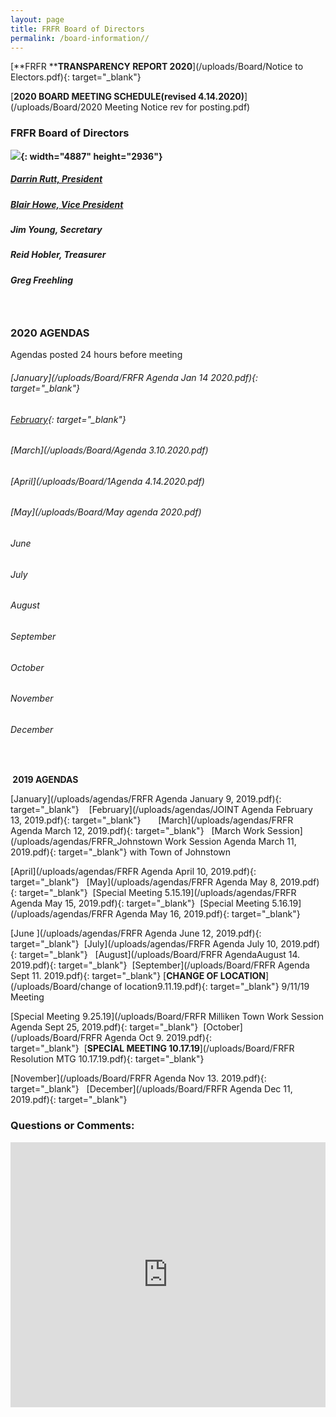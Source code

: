 ```yaml
---
layout: page
title: FRFR Board of Directors
permalink: /board-information//
---
```


[**FRFR&nbsp;****TRANSPARENCY REPORT 2020**](/uploads/Board/Notice to Electors.pdf){: target="_blank"}

[**2020 BOARD MEETING SCHEDULE(revised 4.14.2020)**](/uploads/Board/2020 Meeting Notice rev for posting.pdf)

### **FRFR Board of Directors**

**![](/uploads/board2019-2.jpg){: width="4887" height="2936"}**

##### [Darrin Rutt, President](mailto:drutt@frfr.co?subject=Website%20Inquiry)&nbsp; &nbsp; &nbsp; &nbsp;

##### [Blair Howe, Vice President](mailto:bhowe@frfr.co?subject=Website%20Inquiry)

##### Jim Young, Secretary&nbsp; &nbsp;

##### Reid Hobler, Treasurer&nbsp; &nbsp;

##### Greg Freehling

### &nbsp;

### 2020 AGENDAS

Agendas posted 24 hours before meeting

###### [January](/uploads/Board/FRFR Agenda Jan 14 2020.pdf){: target="_blank"}

###### [February](/uploads/Board/2.11.20.pdf){: target="_blank"}

###### [March](/uploads/Board/Agenda 3.10.2020.pdf)

###### [April](/uploads/Board/1Agenda 4.14.2020.pdf)

###### [May](/uploads/Board/May agenda 2020.pdf)

###### June

###### July

###### August

###### September

###### October

###### November

###### December

&nbsp;

**&nbsp;2019 AGENDAS**

[January](/uploads/agendas/FRFR Agenda January 9, 2019.pdf){: target="_blank"}&nbsp; &nbsp;&nbsp;[February](/uploads/agendas/JOINT Agenda February 13, 2019.pdf){: target="_blank"}&nbsp; &nbsp; &nbsp; &nbsp;[March](/uploads/agendas/FRFR Agenda March 12, 2019.pdf){: target="_blank"}&nbsp; &nbsp;[March Work Session](/uploads/agendas/FRFR_Johnstown Work Session Agenda March 11, 2019.pdf){: target="_blank"}&nbsp;with Town of Johnstown

[April](/uploads/agendas/FRFR Agenda April 10, 2019.pdf){: target="_blank"}&nbsp; &nbsp;[May](/uploads/agendas/FRFR Agenda May 8, 2019.pdf){: target="_blank"}&nbsp;&nbsp;[Special Meeting 5.15.19](/uploads/agendas/FRFR Agenda May 15, 2019.pdf){: target="_blank"}&nbsp;&nbsp;[Special Meeting 5.16.19](/uploads/agendas/FRFR Agenda May 16, 2019.pdf){: target="_blank"}

[June&nbsp;](/uploads/agendas/FRFR Agenda June 12, 2019.pdf){: target="_blank"}&nbsp;&nbsp;[July](/uploads/agendas/FRFR Agenda July 10, 2019.pdf){: target="_blank"}&nbsp; &nbsp;[August](/uploads/Board/FRFR AgendaAugust 14. 2019.pdf){: target="_blank"}&nbsp;&nbsp;[September](/uploads/Board/FRFR Agenda Sept 11. 2019.pdf){: target="_blank"}&nbsp;[**CHANGE OF LOCATION**](/uploads/Board/change of location9.11.19.pdf){: target="_blank"}&nbsp;9/11/19 Meeting

[Special Meeting 9.25.19](/uploads/Board/FRFR Milliken Town Work Session Agenda Sept 25, 2019.pdf){: target="_blank"}&nbsp;&nbsp;[October](/uploads/Board/FRFR Agenda Oct 9. 2019.pdf){: target="_blank"}&nbsp;&nbsp;[**SPECIAL MEETING 10.17.19**](/uploads/Board/FRFR Resolution MTG 10.17.19.pdf){: target="_blank"}

[November](/uploads/Board/FRFR Agenda Nov 13. 2019.pdf){: target="_blank"}&nbsp; &nbsp;[December](/uploads/Board/FRFR Agenda Dec 11, 2019.pdf){: target="_blank"}

### Questions or Comments:

<div id="wufoo-z6pl7to0reuswt"><iframe title="Embedded Wufoo Form" id="wufooFormz6pl7to0reuswt" class="wufoo-form-container" height="424" allowtransparency="true" frameborder="0" scrolling="no" style="width:100%;border:none" src="https://frfr.wufoo.com/embed/z6pl7to0reuswt/def/embedKey=z6pl7to0reuswt460381&amp;entsource=&amp;referrer=&amp;header=hide">Fill out my Wufoo form!</iframe></div>

<script type="text/javascript">
          var z6pl7to0reuswt;(function(d, t) {
                                  var s = d.createElement(t), options = {
                                  'userName':'frfr',
                                  'formHash':'z6pl7to0reuswt',
                                  'autoResize':true,
                                  'height':'577',
                                  'async':true,
                                  'host':'wufoo.com',
                                  'header':'hide',
                                  'ssl':true};
                                  s.src = ('https:' == d.location.protocol ? 'https://' : 'http://') + 'www.wufoo.com/scripts/embed/form.js';
                                  s.onload = s.onreadystatechange = function() {
                                  var rs = this.readyState; if (rs) if (rs != 'complete') if (rs != 'loaded') return;
                                  try { z6pl7to0reuswt = new WufooForm();z6pl7to0reuswt.initialize(options);z6pl7to0reuswt.display(); } catch (e) {}};
                                  var scr = d.getElementsByTagName(t)[0], par = scr.parentNode; par.insertBefore(s, scr);
                                  })(document, 'script');
        </script>

## &nbsp;

<div class="clearfix stations" itemscope="">&nbsp;</div>

<div class="clearfix stations" itemscope="">&nbsp;</div>

## &nbsp;